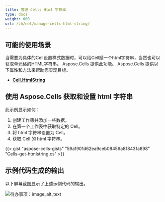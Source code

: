 ```yaml
---
title: 管理 Cells Html 字符串
type: docs
weight: 600
url: /zh/net/manage-cells-html-string/
---
```

##  **可能的使用场景**
当需要为具体的Cell设置样式数据时，可以给Cell赋一个html字符串，当然也可以获取单元格的HTML字符串。 Aspose.Cells 提供此功能。 Aspose.Cells 提供以下属性和方法来帮助您实现目标。
- [**Cell.HtmlString**](https://reference.aspose.com/cells/net/aspose.cells/cell/htmlstring)

##  **使用 Aspose.Cells 获取和设置 html 字符串**
此示例显示如何：

1. 创建工作簿并添加一些数据。
1. 在第一个工作表中获取特定的 Cell。
1. 将 html 字符串设置为 Cell。
1. 获取 Cell 的 html 字符串。

{{< gist "aspose-cells-gists" "59a1901d62ea9ceb08456a818431a898" "Cells-get-htmlstring.cs" >}}

## 示例代码生成的输出

以下屏幕截图显示了上述示例代码的输出。

![待办事项：image_alt_text](htmlstring.png)